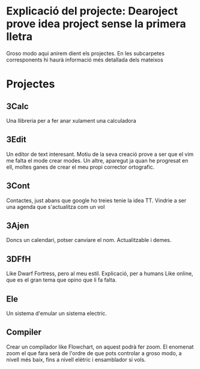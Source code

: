 Explicació del projecte:
Dearoject prove idea project sense la primera lletra
====================================================

Groso modo aqui anirem dient els projectes. En les subcarpetes corresponents hi haurà informació més detallada dels mateixos

Projectes
=========

3Calc
-----
Una llibreria per a fer anar xulament una calculadora

3Edit 
------
Un editor de text interesant.</b>
Motiu de la seva creació prove a ser que el vim me falta el mode crear modes.</b>
Un altre, aparegut ja quan he progresat en ell, moltes ganes de crear el meu propi corrector ortografic.

3Cont
-----
Contactes, just abans que google ho treies tenie la idea TT. </b>
Vindrie a ser una agenda que s'actualitza com un vol

3Ajen
-----
Doncs un calendari, potser canviare el nom. Actualitzable i demes.

3DFfH
-----
Like Dwarf Fortress, pero al meu estil. </b>
Explicació, per a humans</b>
Like online, que es el gran tema que opino que li fa falta.

Ele
---
Un sistema d'emular un sistema electric.

Compiler
--------
Crear un compilador like Flowchart, on aquest podrà fer zoom.</b>
El enomenat zoom el que fara serà de l'ordre de que pots controlar a groso modo, a nivell més baix, fins a nivell elètric i ensamblador si vols.
